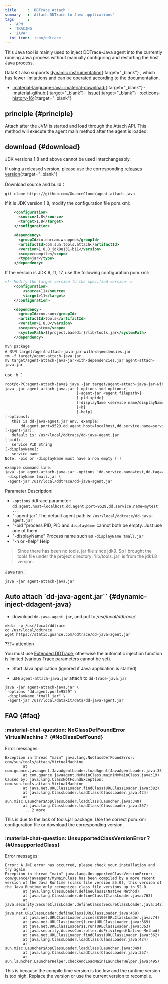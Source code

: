 ```yaml
---
title     : 'DDTrace Attach '
summary   : 'Attach DDTrace to Java applications'
tags      :
  - 'APM'
  - 'TRACING'
  - 'JAVA'
__int_icon: 'icon/ddtrace'
---
```


This Java tool is mainly used to inject DDTrace-Java agent into the currently running Java process without manually configuring and restarting the host Java process.

DataKit also supports [dynamic instrumentation](../datakit/datakit-install/#apm-instrumentation){:target="_blank"} , which has fewer limitations and can be operated according to the documentation.

<!-- markdownlint-disable MD046 MD030 -->
<div class="grid cards" markdown>

-   [:material-language-java: :material-download:](https://static.guance.com/ddtrace/agent-attach-java.jar){:target="_blank"} ·
    [:material-github:](https://github.com/GuanceCloud/agent-attach-java){:target="_blank"} ·
    [Issue](https://github.com/GuanceCloud/agent-attach-java/issues/new){:target="_blank"} ·
    [:octicons-history-16:](https://github.com/GuanceCloud/agent-attach-java/releases){:target="_blank"}

</div>
<!-- markdownlint-enable MD046 MD030-->

## principle {#principle}

Attach after the JVM is started and load through the Attach API. This method will execute the agent main method after the agent is loaded.

## download {#download}

JDK versions 1.8 and above cannot be used interchangeably.

If using a released version, please use the corresponding [releases version](https://github.com/GuanceCloud/agent-attach-java/releases){:target="_blank"}

Download source and build：

```shell
git clone https://github.com/GuanceCloud/agent-attach-java
```

If it is JDK version 1.8, modify the configuration file pom.xml:

```xml
    <configuration>
      <source>1.8</source>
      <target>1.8</target>
    </configuration>

    <dependency>
      <groupId>io.earcam.wrapped</groupId>
      <artifactId>com.sun.tools.attach</artifactId>
      <version>1.8.0_jdk8u131-b11</version>
      <scope>compile</scope>
      <type>jar</type>
    </dependency>
```

If the version is JDK 9, 11, 17, use the following configuration pom.xml:

```xml
<!--Modify the target version to the specified version-->
    <configuration>
        <source>11</source>
        <target>11</target>
    </configuration>

    <dependency>
      <groupId>com.sun</groupId>
      <artifactId>tools</artifactId>
      <version>1.8.0</version>
      <scope>system</scope>
      <systemPath>${project.basedir}/lib/tools.jar</systemPath>
    </dependency>
```

```shell
mvn package
# 使用 target/agent-attach-java-jar-with-dependencies.jar
rm -f target/agent-attach-java.jar
mv target/agent-attach-java-jar-with-dependencies.jar agent-attach-java.jar
```

use -h ：

```txt
root@q-PC:agent-attach-java$ java -jar target/agent-attach-java-jar-with-dependencies.jar -h
java -jar agent-attach-java.jar [-options <dd options>]
                                [-agent-jar <agent filepath>]
                                [-pid <pid>]
                                [-displayName <service name/displayName>]
                                [-h]
                                [-help]
[-options]:
   this is dd-java-agnet.jar env, example:
       dd.agent.port=9529,dd.agent.host=localhost,dd.service.name=serviceName,...
[-agent-jar]:
   default is: /usr/local/ddtrace/dd-java-agent.jar
[-pid]:
   service PID String
[-displayName]:
   service name
Note: -pid or -displayName must have a non empty !!!

example command line:
java -jar agent-attach-java.jar -options 'dd.service.name=test,dd.tag=v1'\
 -displayName tmall.jar \
 -agent-jar /usr/local/ddtrace/dd-java-agent.jar
```

Parameter Description:

- `-options` ddtrace parameter: `dd.agent.host=localhost,dd.agent.port=9529,dd.service.name=mytest ...`
- "-agent-jar" The default agent path is: `/usr/local/ddtrace/dd-java-agent.jar`
- "-pid "process PID, PID and `displayName` cannot both be empty. Just use one of them
- "-displayName" Process name such as `-displayName tmall.jar`
- "-h or -help" Help

> Since there has been no tools. jar file since jdk9. So I brought the tools file under the project directory: 'lib/tools. jar' is from the jdk1.8 version.

Java run：

```shell
java -jar agent-attach-java.jar
```

## Auto attach `dd-java-agent.jar`` {#dynamic-inject-ddagent-java}

- download `dd-java-agent.jar`, and put to */usr/local/ddtrace/*.

```shell
mkdir -p /usr/local/ddtrace
cd /usr/local/ddtrace
wget https://static.guance.com/ddtrace/dd-java-agent.jar
```

???+ attention

You must use [Extended DDTrace](ddtrace-ext-java.md), otherwise the automatic injection function is limited (various Trace parameters cannot be set).

- Start Java application (ignored if Java application is started)

- use `agent-attach-java.jar` attach to `dd-trace-java.jar`

```shell
java -jar agent-attach-java.jar \
 -options "dd.agent.port=9529" \
 -displayName "tmall.jar" \
 -agent-jar /usr/local/datakit/data/dd-java-agent.jar
```


## FAQ {#faq}

<!-- markdownlint-disable MD013 -->
### :material-chat-question: NoClassDefFoundError VirtualMachine？ {#NoClassDefFound}
<!-- markdownlint-enable -->

Error messages:

```text
Exception in thread "main" java.lang.NoClassDefFoundError: com/sun/tools/attach/VirtualMachine
        at com.guance.javaagent.JavaAgentLoader.loadAgent(JavaAgentLoader.java:35)
        at com.guance.javaagent.MyMainClass.main(MyMainClass.java:19)
Caused by: java.lang.ClassNotFoundException: com.sun.tools.attach.VirtualMachine
        at java.net.URLClassLoader.findClass(URLClassLoader.java:382)
        at java.lang.ClassLoader.loadClass(ClassLoader.java:424)
        at sun.misc.Launcher$AppClassLoader.loadClass(Launcher.java:349)
        at java.lang.ClassLoader.loadClass(ClassLoader.java:357)
        ... 2 more
```

This is due to the lack of tools.jar package. Use the correct pom.xml configuration file or download the corresponding version.


<!-- markdownlint-disable MD013 -->
### :material-chat-question: UnsupportedClassVersionError？ {#UnsupportedClass}
<!-- markdownlint-enable -->

Error messages:

```text
Error: A JNI error has occurred, please check your installation and try again
Exception in thread "main" java.lang.UnsupportedClassVersionError: com/guance/javaagent/MyMainClass has been compiled by a more recent version of the Java Runtime (class file version 55.0), this version of the Java Runtime only recognizes class file versions up to 52.0
        at java.lang.ClassLoader.defineClass1(Native Method)
        at java.lang.ClassLoader.defineClass(ClassLoader.java:763)
        at java.security.SecureClassLoader.defineClass(SecureClassLoader.java:142)
        at java.net.URLClassLoader.defineClass(URLClassLoader.java:468)
        at java.net.URLClassLoader.access$100(URLClassLoader.java:74)
        at java.net.URLClassLoader$1.run(URLClassLoader.java:369)
        at java.net.URLClassLoader$1.run(URLClassLoader.java:363)
        at java.security.AccessController.doPrivileged(Native Method)
        at java.net.URLClassLoader.findClass(URLClassLoader.java:362)
        at java.lang.ClassLoader.loadClass(ClassLoader.java:424)
        at sun.misc.Launcher$AppClassLoader.loadClass(Launcher.java:349)
        at java.lang.ClassLoader.loadClass(ClassLoader.java:357)
        at sun.launcher.LauncherHelper.checkAndLoadMain(LauncherHelper.java:495)
```

This is because the compile time version is too low and the runtime version is too high.
Replace the version or use the current version to recompile.
